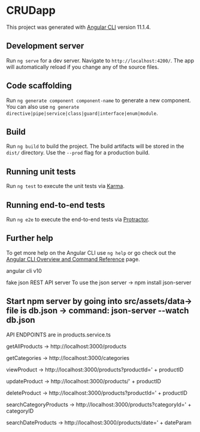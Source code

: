 # CRUDapp

This project was generated with [Angular CLI](https://github.com/angular/angular-cli) version 11.1.4.

## Development server

Run `ng serve` for a dev server. Navigate to `http://localhost:4200/`. The app will automatically reload if you change any of the source files.

## Code scaffolding

Run `ng generate component component-name` to generate a new component. You can also use `ng generate directive|pipe|service|class|guard|interface|enum|module`.

## Build

Run `ng build` to build the project. The build artifacts will be stored in the `dist/` directory. Use the `--prod` flag for a production build.

## Running unit tests

Run `ng test` to execute the unit tests via [Karma](https://karma-runner.github.io).

## Running end-to-end tests

Run `ng e2e` to execute the end-to-end tests via [Protractor](http://www.protractortest.org/).

## Further help

To get more help on the Angular CLI use `ng help` or go check out the [Angular CLI Overview and Command Reference](https://angular.io/cli) page.


angular cli v10

fake json REST API server
To use the json server -> npm install json-server

Start npm server by going into src/assets/data-> file is db.json -> command:  json-server --watch db.json
-----------------------------------------------------------------------------------------------------------

API ENDPOINTS are in products.service.ts

getAllProducts -> http://localhost:3000/products

getCategories -> http://localhost:3000/categories

viewProduct -> http://localhost:3000/products?productId=' + productID

updateProduct -> http://localhost:3000/products/' + productID 

deleteProduct -> http://localhost:3000/products?productId=' + productID 

searchCategoryProducts -> http://localhost:3000/products?categoryId=' + categoryID

searchDateProducts -> http://localhost:3000/products/date=' + dateParam

